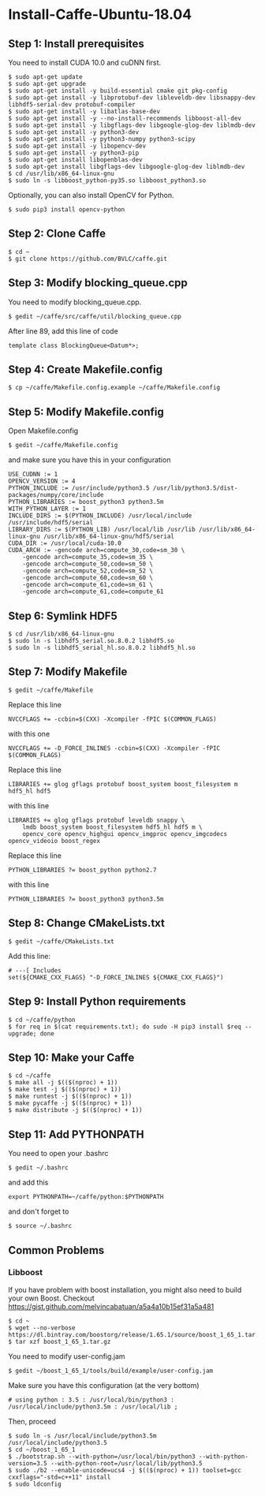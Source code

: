 # Install-Caffe-Ubuntu-18.04
## Step 1: Install prerequisites
You need to install CUDA 10.0 and cuDNN first.
```
$ sudo apt-get update
$ sudo apt-get upgrade
$ sudo apt-get install -y build-essential cmake git pkg-config
$ sudo apt-get install -y libprotobuf-dev libleveldb-dev libsnappy-dev libhdf5-serial-dev protobuf-compiler
$ sudo apt-get install -y libatlas-base-dev
$ sudo apt-get install -y --no-install-recommends libboost-all-dev
$ sudo apt-get install -y libgflags-dev libgoogle-glog-dev liblmdb-dev
$ sudo apt-get install -y python3-dev
$ sudo apt-get install -y python3-numpy python3-scipy
$ sudo apt-get install -y libopencv-dev
$ sudo apt-get install -y python3-pip
$ sudo apt-get install libopenblas-dev
$ sudo apt-get install libgflags-dev libgoogle-glog-dev liblmdb-dev
$ cd /usr/lib/x86_64-linux-gnu
$ sudo ln -s libboost_python-py35.so libboost_python3.so
```
Optionally, you can also install OpenCV for Python.
```
$ sudo pip3 install opencv-python
```
## Step 2: Clone Caffe
```
$ cd ~
$ git clone https://github.com/BVLC/caffe.git
```
## Step 3: Modify blocking_queue.cpp
You need to modify blocking_queue.cpp.
```
$ gedit ~/caffe/src/caffe/util/blocking_queue.cpp
```
After line 89, add this line of code
```
template class BlockingQueue<Datum*>;
```
## Step 4: Create Makefile.config
```
$ cp ~/caffe/Makefile.config.example ~/caffe/Makefile.config
```
## Step 5: Modify Makefile.config
Open Makefile.config
```
$ gedit ~/caffe/Makefile.config
```
and make sure you have this in your configuration
```
USE_CUDNN := 1
OPENCV_VERSION := 4
PYTHON_INCLUDE := /usr/include/python3.5 /usr/lib/python3.5/dist-packages/numpy/core/include
PYTHON_LIBRARIES := boost_python3 python3.5m
WITH_PYTHON_LAYER := 1 
INCLUDE_DIRS := $(PYTHON_INCLUDE) /usr/local/include /usr/include/hdf5/serial
LIBRARY_DIRS := $(PYTHON_LIB) /usr/local/lib /usr/lib /usr/lib/x86_64-linux-gnu /usr/lib/x86_64-linux-gnu/hdf5/serial
CUDA_DIR := /usr/local/cuda-10.0
CUDA_ARCH := -gencode arch=compute_30,code=sm_30 \
    -gencode arch=compute_35,code=sm_35 \
    -gencode arch=compute_50,code=sm_50 \
    -gencode arch=compute_52,code=sm_52 \
    -gencode arch=compute_60,code=sm_60 \
    -gencode arch=compute_61,code=sm_61 \
    -gencode arch=compute_61,code=compute_61
```
## Step 6: Symlink HDF5
```
$ cd /usr/lib/x86_64-linux-gnu
$ sudo ln -s libhdf5_serial.so.8.0.2 libhdf5.so
$ sudo ln -s libhdf5_serial_hl.so.8.0.2 libhdf5_hl.so
```
## Step 7: Modify Makefile
```
$ gedit ~/caffe/Makefile
```
Replace this line
```
NVCCFLAGS += -ccbin=$(CXX) -Xcompiler -fPIC $(COMMON_FLAGS)
```
with this one
```
NVCCFLAGS += -D_FORCE_INLINES -ccbin=$(CXX) -Xcompiler -fPIC $(COMMON_FLAGS)
```
Replace this line
```
LIBRARIES += glog gflags protobuf boost_system boost_filesystem m hdf5_hl hdf5
```
with this line
```
LIBRARIES += glog gflags protobuf leveldb snappy \
    lmdb boost_system boost_filesystem hdf5_hl hdf5 m \
    opencv_core opencv_highgui opencv_imgproc opencv_imgcodecs opencv_videoio boost_regex
```
Replace this line
```
PYTHON_LIBRARIES ?= boost_python python2.7
```
with this line
```
PYTHON_LIBRARIES ?= boost_python3 python3.5m
```
## Step 8: Change CMakeLists.txt
```
$ gedit ~/caffe/CMakeLists.txt
```
Add this line:
```
# ---[ Includes
set(${CMAKE_CXX_FLAGS} "-D_FORCE_INLINES ${CMAKE_CXX_FLAGS}")
```
## Step 9: Install Python requirements
```
$ cd ~/caffe/python
$ for req in $(cat requirements.txt); do sudo -H pip3 install $req --upgrade; done
```
## Step 10: Make your Caffe
```
$ cd ~/caffe
$ make all -j $(($(nproc) + 1))
$ make test -j $(($(nproc) + 1))
$ make runtest -j $(($(nproc) + 1))
$ make pycaffe -j $(($(nproc) + 1))
$ make distribute -j $(($(nproc) + 1))
```
## Step 11: Add PYTHONPATH
You need to open your .bashrc
```
$ gedit ~/.bashrc
```
and add this
```
export PYTHONPATH=~/caffe/python:$PYTHONPATH 
```
and don't forget to
```
$ source ~/.bashrc
```
## Common Problems
### Libboost
If you have problem with boost installation, you might also need to build your own Boost.
Checkout https://gist.github.com/melvincabatuan/a5a4a10b15ef31a5a481
```
$ cd ~
$ wget --no-verbose https://dl.bintray.com/boostorg/release/1.65.1/source/boost_1_65_1.tar.gz
$ tar xzf boost_1_65_1.tar.gz
```
You need to modify user-config.jam
```
$ gedit ~/boost_1_65_1/tools/build/example/user-config.jam
```
Make sure you have this configuration (at the very bottom)
```
# using python : 3.5 : /usr/local/bin/python3 : /usr/local/include/python3.5m : /usr/local/lib ;
```
Then, proceed
```
$ sudo ln -s /usr/local/include/python3.5m /usr/local/include/python3.5
$ cd ~/boost_1_65_1
$ ./bootstrap.sh --with-python=/usr/local/bin/python3 --with-python-version=3.5 --with-python-root=/usr/local/lib/python3.5
$ sudo ./b2 --enable-unicode=ucs4 -j $(($(nproc) + 1)) toolset=gcc cxxflags="-std=c++11" install
$ sudo ldconfig
```
